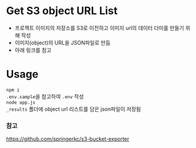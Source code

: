 # Get S3 object URL List

- 프로젝트 이미지의 저장소를 S3로 이전하고 이미지 url의 데이터 더미를 만들기 위해 작성
- 이미지(object)의 URL을 JSON파일로 만듬
- 아래 링크를 참고

# Usage

`npm i`   
`.env.sample`을 참고하여 `.env` 작성   
`node app.js`   
`_results` 폴더에 object url 리스트를 담은 json파일이 저장됨    

### 참고

https://github.com/springerkc/s3-bucket-exporter
